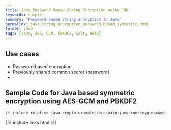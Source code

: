 ```yaml
---
title: Java Password Based String Encryption using JDK
keywords: sample
summary: "Password based string encryption in Java"
permalink: java_string_encryption_password_based_symmetric.html
folder: java
tags: [Java, AES, GCM, PBKDF2, Salt, AEAD]
---
```


## Use cases

- Password based encryption
- Previously shared common secret (password)
- 

## Sample Code for Java based symmetric encryption using AES-GCM and PBKDF2

```java
{% include_relative java-crypto-examples/src/main/java/com/cryptoexamples/java/ExampleStringEncryptionPasswordBasedInOneMethod.java %}
```



{% include links.html %}
